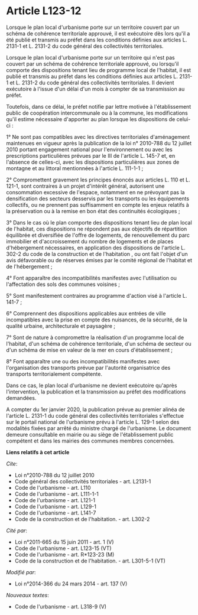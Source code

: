 # Article L123-12

Lorsque le plan local d'urbanisme porte sur un territoire couvert par un schéma de cohérence territoriale approuvé, il est
exécutoire dès lors qu'il a été publié et transmis au préfet dans les conditions définies aux articles L. 2131-1 et L. 2131-2
du code général des collectivités territoriales. 

Lorsque le plan local d'urbanisme porte sur un territoire qui n'est pas couvert par un schéma de cohérence territoriale
approuvé, ou lorsqu'il comporte des dispositions tenant lieu de programme local de l'habitat, il est publié et transmis au
préfet dans les conditions définies aux articles L. 2131-1 et L. 2131-2 du code général des collectivités territoriales. Il
devient exécutoire à l'issue d'un délai d'un mois à compter de sa transmission au préfet. 

Toutefois, dans ce délai, le préfet notifie par lettre motivée à l'établissement public de coopération intercommunale ou à la
commune, les modifications qu'il estime nécessaire d'apporter au plan lorsque les dispositions de celui-ci : 

1° Ne sont pas compatibles avec les directives territoriales d'aménagement maintenues en vigueur après la publication de la
loi n° 2010-788 du 12 juillet 2010 portant engagement national pour l'environnement ou avec les prescriptions particulières
prévues par le III de l'article L. 145-7 et, en l'absence de celles-ci, avec les dispositions particulières aux zones de
montagne et au littoral mentionnées à l'article L. 111-1-1 ; 

2° Compromettent gravement les principes énoncés aux articles L. 110 et L. 121-1, sont contraires à un projet d'intérêt
général, autorisent une consommation excessive de l'espace, notamment en ne prévoyant pas la densification des secteurs
desservis par les transports ou les équipements collectifs, ou ne prennent pas suffisamment en compte les enjeux relatifs à
la préservation ou à la remise en bon état des continuités écologiques ; 

3° Dans le cas où le plan comporte des dispositions tenant lieu de plan local de l'habitat, ces dispositions ne répondent pas
aux objectifs de répartition équilibrée et diversifiée de l'offre de logements, de renouvellement du parc immobilier et
d'accroissement du nombre de logements et de places d'hébergement nécessaires, en application des dispositions de l'article
L. 302-2 du code de la construction et de l'habitation , ou ont fait l'objet d'un avis défavorable ou de réserves émises par
le comité régional de l'habitat et de l'hébergement ; 

4° Font apparaître des incompatibilités manifestes avec l'utilisation ou l'affectation des sols des communes voisines ; 

5° Sont manifestement contraires au programme d'action visé à l'article L. 141-7 ; 

6° Comprennent des dispositions applicables aux entrées de ville incompatibles avec la prise en compte des nuisances, de la
sécurité, de la qualité urbaine, architecturale et paysagère ; 

7° Sont de nature à compromettre la réalisation d'un programme local de l'habitat, d'un schéma de cohérence territoriale,
d'un schéma de secteur ou d'un schéma de mise en valeur de la mer en cours d'établissement ; 

8° Font apparaître une ou des incompatibilités manifestes avec l'organisation des transports prévue par l'autorité
organisatrice des transports territorialement compétente. 

Dans ce cas, le plan local d'urbanisme ne devient exécutoire qu'après l'intervention, la publication et la transmission au
préfet des modifications demandées. 

A compter du 1er janvier 2020, la publication prévue au premier alinéa de l'article L. 2131-1 du code général des
collectivités territoriales s'effectue sur le portail national de l'urbanisme prévu à l'article L. 129-1 selon des modalités
fixées par arrêté du ministre chargé de l'urbanisme. Le document demeure consultable en mairie ou au siège de l'établissement
public compétent et dans les mairies des communes membres concernées.

**Liens relatifs à cet article**

_Cite_:

  - Loi n°2010-788 du 12 juillet 2010
  - Code général des collectivités territoriales - art. L2131-1
  - Code de l'urbanisme - art. L110
  - Code de l'urbanisme - art. L111-1-1
  - Code de l'urbanisme - art. L121-1
  - Code de l'urbanisme - art. L129-1
  - Code de l'urbanisme - art. L141-7
  - Code de la construction et de l'habitation. - art. L302-2

_Cité par_:

  - Loi n°2011-665 du 15 juin 2011 - art. 1 (V)
  - Code de l'urbanisme - art. L123-15 (VT)
  - Code de l'urbanisme - art. R*123-23 (M)
  - Code de la construction et de l'habitation. - art. L301-5-1 (VT)

_Modifié par_:

  - Loi n°2014-366 du 24 mars 2014 - art. 137 (V)

_Nouveaux textes_:

  - Code de l'urbanisme - art. L318-9 (V)
